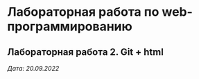# Лабораторная работа по web-программированию

## Лабораторная работа 2. Git + html

*Дата: 20.09.2022*